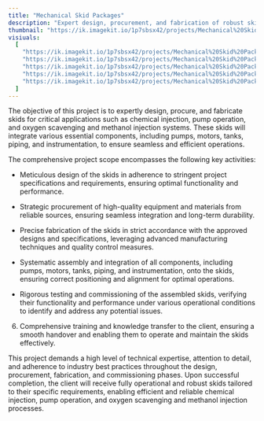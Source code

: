 ```yaml
---
title: "Mechanical Skid Packages"
description: "Expert design, procurement, and fabrication of robust skids for chemical injection, pump operation, oxygen scavenging, and methanol injection systems. Integrating high-quality components like pumps, motors, tanks, piping, and instrumentation for optimal performance and efficiency."
thumbnail: "https://ik.imagekit.io/1p7sbsx42/projects/Mechanical%20Skid%20Packages/20170131_104139.jpg?tr=w-800,h-1200?updatedAt=1714375106874"
visiuals:
  [
    "https://ik.imagekit.io/1p7sbsx42/projects/Mechanical%20Skid%20Packages/20170131_104139.jpg?tr=w-800,h-1200?updatedAt=1714375106874",
    "https://ik.imagekit.io/1p7sbsx42/projects/Mechanical%20Skid%20Packages/Picture%206.jpg?tr=w-800,h-1200?updatedAt=1714375107181",
    "https://ik.imagekit.io/1p7sbsx42/projects/Mechanical%20Skid%20Packages/20140617_143851.jpg?tr=w-800,h-1200?updatedAt=1714375106859",
    "https://ik.imagekit.io/1p7sbsx42/projects/Mechanical%20Skid%20Packages/IMG_20160621_102949525.jpg?tr=w-800,h-1200?updatedAt=1714375105456",
    "https://ik.imagekit.io/1p7sbsx42/projects/Mechanical%20Skid%20Packages/Ajeel%203D%20model.JPG?tr=w-800,h-1200?updatedAt=1714375103340",
  ]
---
```


The objective of this project is to expertly design, procure, and fabricate skids for critical applications such as chemical injection, pump operation, and oxygen scavenging and methanol injection systems. These skids will integrate various essential components, including pumps, motors, tanks, piping, and instrumentation, to ensure seamless and efficient operations.

The comprehensive project scope encompasses the following key activities:

- Meticulous design of the skids in adherence to stringent project specifications and requirements, ensuring optimal functionality and performance.

- Strategic procurement of high-quality equipment and materials from reliable sources, ensuring seamless integration and long-term durability.

- Precise fabrication of the skids in strict accordance with the approved designs and specifications, leveraging advanced manufacturing techniques and quality control measures.

- Systematic assembly and integration of all components, including pumps, motors, tanks, piping, and instrumentation, onto the skids, ensuring correct positioning and alignment for optimal operations.

- Rigorous testing and commissioning of the assembled skids, verifying their functionality and performance under various operational conditions to identify and address any potential issues.

6. Comprehensive training and knowledge transfer to the client, ensuring a smooth handover and enabling them to operate and maintain the skids effectively.

This project demands a high level of technical expertise, attention to detail, and adherence to industry best practices throughout the design, procurement, fabrication, and commissioning phases. Upon successful completion, the client will receive fully operational and robust skids tailored to their specific requirements, enabling efficient and reliable chemical injection, pump operation, and oxygen scavenging and methanol injection processes.
